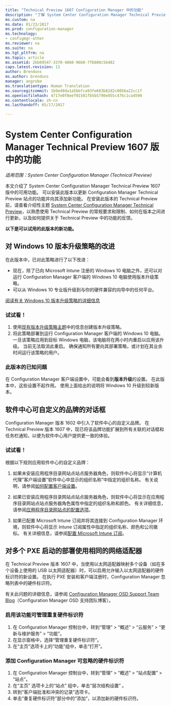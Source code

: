 ```yaml
---
title: "Technical Preview 1607 Configuration Manager 中的功能"
description: "了解 System Center Configuration Manager Technical Preview 1607 版中的可用功能。"
ms.custom: na
ms.date: 01/23/2017
ms.prod: configuration-manager
ms.technology:
- configmgr-other
ms.reviewer: na
ms.suite: na
ms.tgt_pltfrm: na
ms.topic: article
ms.assetid: 2bb69547-3370-4860-96b0-7fb600c56482
caps.latest.revision: 11
author: Brenduns
ms.author: brenduns
manager: angrobe
ms.translationtype: Human Translation
ms.sourcegitcommit: 1b9e49da1a5bbfca93fe683b82d2c0056a22cc1f
ms.openlocfilehash: 4717e0f8eef01501fb5b5790e855c476c1ca4590
ms.contentlocale: zh-cn
ms.lasthandoff: 05/17/2017

---
```

# <a name="capabilities-in-technical-preview-1607-for-system-center-configuration-manager"></a>System Center Configuration Manager Technical Preview 1607 版中的功能

*适用范围：System Center Configuration Manager (Technical Preview)*

本文介绍了 System Center Configuration Manager Technical Preview 1607 版中的可用功能。 可以安装此版本以更新 Configuration Manager Technical Preview 站点的功能并向其添加新功能。      在安装此版本的 Technical Preview 前，请查看介绍性主题 [System Center Configuration Manager Technical Preview](../../core/get-started/technical-preview.md)，以熟悉使用 Technical Preview 的常规要求和限制、如何在版本之间进行更新，以及如何提供关于 Technical Preview 中的功能的反馈。    


**以下是可以试用的此版本的新功能。**  

## <a name="dmp_edition"></a>对 Windows 10 版本升级策略的改进

在此版本中，已对此策略进行了以下改进：

* 现在，除了已向 Microsoft Intune 注册的 Windows 10 电脑之外，还可以对运行 Configuration Manager 客户端的 Windows 10 电脑使用版本升级策略。
* 可以从 Windows 10 专业版升级到与你的硬件兼容的向导中的任何平台。

[阅读有关 Windows 10 版本升级策略的详细信息](/sccm/compliance/deploy-use/upgrade-windows-version)

### <a name="try-it-out"></a>试试看！

1. 使用[现有版本升级策略主题](/sccm/compliance/deploy-use/upgrade-windows-version)中的信息创建版本升级策略。
2. 将此策略部署到运行 Configuration Manager 客户端的 Windows 10 电脑。
一旦该策略应用到目标 Windows 电脑，该电脑将在两小时内重启以应用该升级。 当前无法取消此重启。 确保通知所有要向其部署策略，或计划在其业余时间运行该策略的用户。

### <a name="known-issue-with-this-release"></a>此版本的已知问题
在 Configuration Manager 客户端设置中，可能会看到**版本升级**的设置。 在此版本中，这些设置不起作用。 使用上面给出的说明将 Windows 10 升级到较新版本。

## <a name="customizable-branding-for-software-center-dialogs"></a>软件中心可自定义的品牌的对话框

Configuration Manager 版本 1602 中引入了软件中心的自定义品牌。 在 Technical Preview 版本 1607 中，现已将该品牌功能扩展到所有关联的对话框和任务栏通知，以便为软件中心用户提供更一致的体验。

### <a name="try-it-out"></a>试试看！

根据以下规则应用软件中心的自定义品牌：

1. 如果未安装应用程序目录网站点站点服务器角色，则软件中心将显示“计算机代理”客户端设置“软件中心中显示的组织名称”中指定的组织名称。 有关说明，请参阅[如何配置客户端设置](../../core/clients/deploy/configure-client-settings.md)。

2. 如果已安装应用程序目录网站点站点服务器角色，则软件中心将显示在应用程序目录网站点站点服务器角色属性中指定的组织名称和颜色。 有关详细信息，请参阅[应用程序目录网站点的配置选项](../../core/servers/deploy/configure/configuration-options-for-site-system-roles.md#BKMK_ApplicationCatalog_Website)。

3. 如果已配置 Microsoft Intune 订阅并将其连接到 Configuration Manager 环境，则软件中心将显示 Intune 订阅属性中指定的组织名称、颜色和公司徽标。 有关详细信息，请参阅[配置 Microsoft Intune 订阅](/mdm/deploy-use/configure-intune-subscription)。

## <a name="use-the-same-network-adapter-for-multiple-pxe-initiated-deployments"></a>对多个 PXE 启动的部署使用相同的网络适配器
在 Technical Preview 版本 1607 中，当使用以太网适配器映射多个设备（如在多个设备上使用的 USB 以太网适配器）时，可以启用允许输入以太网适配器的硬件标识符的新设置。 在执行 PXE 安装和客户端注册时，Configuration Manager 忽略列表中的硬件标识符。

有关此问题的详细信息，请参阅 [Configuration Manager OSD Support Team Blog](https://blogs.technet.microsoft.com/system_center_configuration_manager_operating_system_deployment_support_blog/2015/08/27/reusing-the-same-nic-for-multiple-pxe-initiated-deployments-in-system-center-configuration-manger-osd/)（Configuration Manager OSD 支持团队博客）。  

### <a name="enable-the-feature-to-manage-duplicate-hardware-identifiers"></a>启用该功能可管理重复硬件标识符  
1. 在 Configuration Manager 控制台中，转到“管理” > “概述” > “云服务” > “更新与维护服务” > “功能”。
2. 在显示窗格中，选择“管理重复硬件标识符”。
3. 在“主页”选项卡上的“功能”组中，单击“打开”。

### <a name="add-hardware-identifiers-for-configuration-manager-to-ignore"></a>添加 Configuration Manager 可忽略的硬件标识符  
1. 在 Configuration Manager 控制台中，转到“管理” > “概述” > “站点配置” > “站点”。
2. 在“主页”  选项卡上的“站点”  组中，单击“层次结构设置” 。
3. 转到“客户端批准和冲突的记录”选项卡。
4. 单击“重复硬件标识符”部分中的“添加”，以添加新的硬件标识符。

